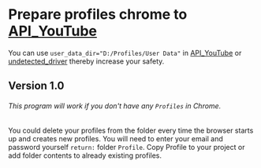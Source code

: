 # Prepare profiles chrome to [API_YouTube](https://github.com/ArtDanger/API_YouTube)

You can use `user_data_dir="D:/Profiles/User Data"` in [API_YouTube](https://github.com/ArtDanger/API_YouTube) or [undetected_driver](https://github.com/ultrafunkamsterdam/undetected-chromedriver) thereby increase your safety.

## Version 1.0
###### This program will work if you don't have any `Profiles` in Chrome.
You could delete your profiles from the folder every time the browser starts up and creates new profiles.
You will need to enter your email and password yourself
`return:` folder `Profile`. Copy Profile to your project or add folder contents to already existing profiles.
